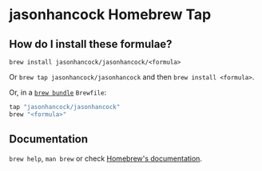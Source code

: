 # jasonhancock Homebrew Tap

## How do I install these formulae?

`brew install jasonhancock/jasonhancock/<formula>`

Or `brew tap jasonhancock/jasonhancock` and then `brew install <formula>`.

Or, in a [`brew bundle`](https://github.com/Homebrew/homebrew-bundle) `Brewfile`:

```ruby
tap "jasonhancock/jasonhancock"
brew "<formula>"
```

## Documentation

`brew help`, `man brew` or check [Homebrew's documentation](https://docs.brew.sh).
